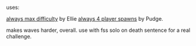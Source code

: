 uses:

[always max difficulty](https://modworkshop.net/mod/20955) by Ellie
[always 4 player spawns](https://modworkshop.net/mod/19070) by Pudge.

makes waves harder, overall. use with fss solo on death sentence for a real challenge.